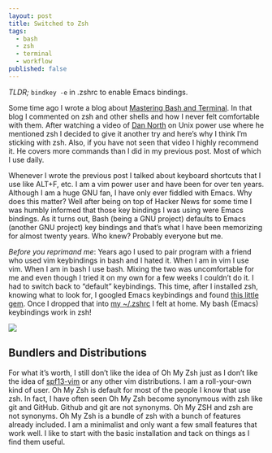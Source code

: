 ```yaml
---
layout: post
title: Switched to Zsh
tags: 
  - bash
  - zsh
  - terminal
  - workflow
published: false
---
```


*TLDR;* `bindkey -e` in .zshrc to enable Emacs bindings.

Some time ago I wrote a blog about [Mastering Bash and Terminal](https://www.blockloop.io/mastering-bash-and-terminal). In that blog I commented on zsh and other shells and how I never felt comfortable with them. After watching a video of [Dan North](https://www.youtube.com/watch?v=7uwW20odwEk&t=7m) on Unix power use where he mentioned zsh I decided to give it another try and here’s why I think I’m sticking with zsh. Also, if you have not seen that video I highly recommend it. He covers more commands than I did in my previous post. Most of which I use daily.

Whenever I wrote the previous post I talked about keyboard shortcuts that I use like ALT+F, etc. I am a vim power user and have been for over ten years. Although I am a huge GNU fan, I have only ever fiddled with Emacs. Why does this matter? Well after being on top of Hacker News for some time I was humbly informed that those key bindings I was using were Emacs bindings. As it turns out, Bash (being a GNU project) defaults to Emacs (another GNU project) key bindings and that’s what I have been memorizing for almost twenty years. Who knew? Probably everyone but me.

*Before you reprimand me*: Years ago I used to pair program with a friend who used vim keybindings in bash and I hated it. When I am in vim I use vim. When I am in bash I use bash. Mixing the two was uncomfortable for me and even though I tried it on my own for a few weeks I couldn’t do it. I had to switch back to “default” keybindings. This time, after I installed zsh, knowing what to look for, I googled Emacs keybindings and found [this little gem](https://github.com/robbyrussell/oh-my-zsh/blob/5667161d49b9ddc4ea8de7a379d50fc2cb7ffb50/lib/key-bindings.zsh#L18). Once I dropped that into [my ~/.zshrc](https://dl.dropbox.com/s/o1amog09srbp7bc/.zshrc) I felt at home. My bash (Emacs) keybindings work in zsh!

![](https://dl.dropboxusercontent.com/s/ar1xqy7coy3bm9k/zsh-terminal.png)

## Bundlers and Distributions
For what it’s worth, I still don’t like the idea of Oh My Zsh just as I don’t like the idea of [spf13-vim](http://vim.spf13.com/) or any other vim distributions. I am a roll-your-own kind of user. Oh My Zsh is default for most of the people I know that use zsh. In fact, I have often seen Oh My Zsh become synonymous with zsh like git and GitHub. Github and git are not synonyms. Oh My ZSH and zsh are not synonyms. Oh My Zsh is a bundle of zsh with a bunch of features already included. I am a minimalist and only want a few small features that work well. I like to start with the basic installation and tack on things as I find them useful. 
